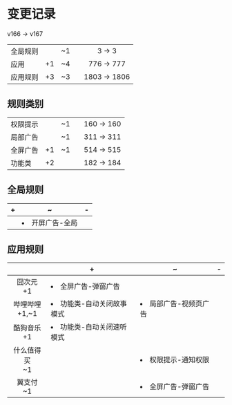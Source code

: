 # 变更记录

v166 -> v167

||||||
|-|:-:|:-:|:-:|:-:|
|全局规则||~1||3 -> 3|
|应用|+1|~4||776 -> 777|
|应用规则|+3|~3||1803 -> 1806|

## 规则类别

||||||
|-|:-:|:-:|:-:|:-:|
|权限提示||~1||160 -> 160|
|局部广告||~1||311 -> 311|
|全屏广告|+1|~1||514 -> 515|
|功能类|+2|||182 -> 184|

## 全局规则

|+|~|-|
|-|-|-|
||<li>开屏广告-全局||

## 应用规则

||+|~|-|
|:-:|-|-|-|
|囧次元<br>+1|<li>全屏广告-弹窗广告|||
|哔哩哔哩<br>+1,~1|<li>功能类-自动关闭故事模式|<li>局部广告-视频页广告||
|酷狗音乐<br>+1|<li>功能类-自动关闭速听模式|||
|什么值得买<br>~1||<li>权限提示-通知权限||
|翼支付<br>~1||<li>全屏广告-弹窗广告||
